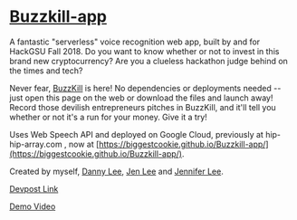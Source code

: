 # [Buzzkill-app](https://biggestcookie.github.io/Buzzkill-app/)

A fantastic "serverless" voice recognition web app, built by and for HackGSU Fall 2018.  Do you want to know whether or not to invest in this brand new cryptocurrency? Are you a clueless hackathon judge behind on the times and tech? 

Never fear, [BuzzKill](https://biggestcookie.github.io/Buzzkill-app/) is here!
No dependencies or deployments needed -- just open this page on the web or download the files and launch away! Record those devilish entrepreneurs pitches in BuzzKill, and it'll tell you whether or not it's a run for your money. Give it a try!

Uses Web Speech API and deployed on Google Cloud, previously at hip-hip-array.com , now at [https://biggestcookie.github.io/Buzzkill-app/](https://biggestcookie.github.io/Buzzkill-app/).

Created by myself, [Danny Lee](https://github.com/Wallou/), [Jen Lee](https://github.com/catsukidon/) and [Jennifer Lee](https://github.com/jenniferly/).

[Devpost Link](https://devpost.com/software/buzzkill-app)

[Demo Video](https://www.youtube.com/watch?v=MxWpS4CJPvg)
